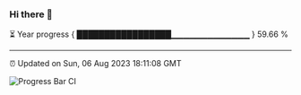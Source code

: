 ### Hi there 👋

⏳ Year progress { █████████████████▁▁▁▁▁▁▁▁▁▁▁▁▁ } 59.66 %

---

⏰ Updated on Sun, 06 Aug 2023 18:11:08 GMT

![Progress Bar CI](https://github.com/liununu/liununu/workflows/Progress%20Bar%20CI/badge.svg)
